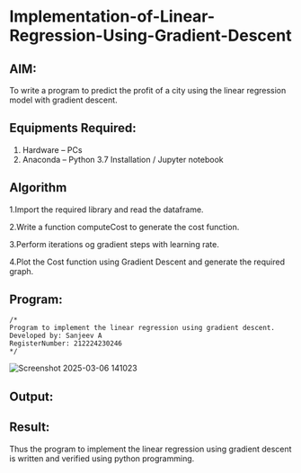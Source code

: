 # Implementation-of-Linear-Regression-Using-Gradient-Descent

## AIM:
To write a program to predict the profit of a city using the linear regression model with gradient descent.

## Equipments Required:
1. Hardware – PCs
2. Anaconda – Python 3.7 Installation / Jupyter notebook

## Algorithm
1.Import the required library and read the dataframe.

2.Write a function computeCost to generate the cost function.

3.Perform iterations og gradient steps with learning rate.

4.Plot the Cost function using Gradient Descent and generate the required graph.
 

## Program:

```
/*
Program to implement the linear regression using gradient descent.
Developed by: Sanjeev A
RegisterNumber: 212224230246 
*/
```
![Screenshot 2025-03-06 141023](https://github.com/user-attachments/assets/7acf6958-9efd-4871-9257-ca42d5eea7d9)


## Output:

## Result:
Thus the program to implement the linear regression using gradient descent is written and verified using python programming.
